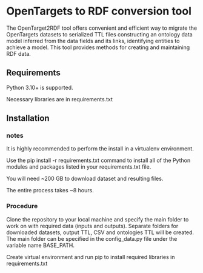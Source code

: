 # OpenTargets to RDF conversion tool

The OpenTarget2RDF tool offers convenient and efficient way to migrate the OpenTargets datasets to serialized TTL files constructing an ontology data model inferred from the data fields and its links, identifying entities to achieve a model. This tool provides methods for creating and maintaining RDF data.

## Requirements

Python 3.10+ is supported. 

Necessary libraries are in requirements.txt

## Installation

### notes
It is highly recommended to perform the install in a virtualenv environment.

Use the pip install -r requirements.txt command to install all of the Python modules and packages listed in your requirements.txt file.

You will need ~200 GB to download dataset and resulting files.

The entire process takes ~8 hours. 

### Procedure

Clone the repository to your local machine and specify the main folder to work on with required data (inputs and outputs). Separate folders for downloaded datasets, output TTL, CSV and ontologies TTL will be created.
The main folder can be specified in the config_data.py file under the variable name BASE_PATH.

Create virtual environment and run pip to install required libraries in requirements.txt

